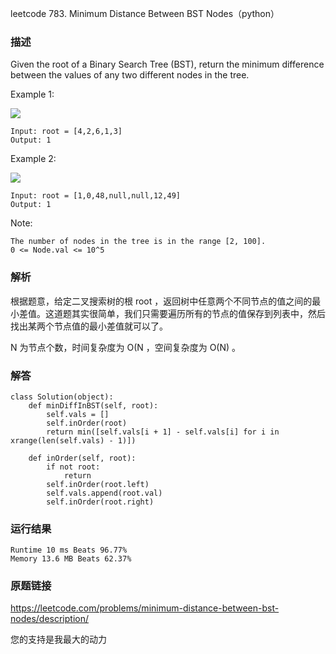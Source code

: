 leetcode  783. Minimum Distance Between BST Nodes（python）




### 描述

Given the root of a Binary Search Tree (BST), return the minimum difference between the values of any two different nodes in the tree.





Example 1:

![](https://assets.leetcode.com/uploads/2021/02/05/bst1.jpg)

	Input: root = [4,2,6,1,3]
	Output: 1

	
Example 2:

![](https://assets.leetcode.com/uploads/2021/02/05/bst2.jpg)

	Input: root = [1,0,48,null,null,12,49]
	Output: 1


Note:


	The number of nodes in the tree is in the range [2, 100].
	0 <= Node.val <= 10^5

### 解析

根据题意，给定二叉搜索树的根 root ，返回树中任意两个不同节点的值之间的最小差值。这道题其实很简单，我们只需要遍历所有的节点的值保存到列表中，然后找出某两个节点值的最小差值就可以了。

N 为节点个数，时间复杂度为 O(N ，空间复杂度为 O(N) 。


### 解答

	class Solution(object):
	    def minDiffInBST(self, root):
	        self.vals = []
	        self.inOrder(root)
	        return min([self.vals[i + 1] - self.vals[i] for i in xrange(len(self.vals) - 1)])
	
	    def inOrder(self, root):
	        if not root:
	            return 
	        self.inOrder(root.left)
	        self.vals.append(root.val)
	        self.inOrder(root.right)
	 


### 运行结果

	Runtime 10 ms Beats 96.77%
	Memory 13.6 MB Beats 62.37%

### 原题链接
https://leetcode.com/problems/minimum-distance-between-bst-nodes/description/



您的支持是我最大的动力
